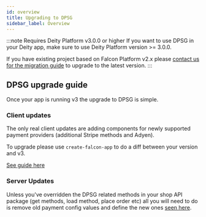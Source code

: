 ```yaml
---
id: overview
title: Upgrading to DPSG
sidebar_label: Overview
---
```


:::note Requires Deity Platform v3.0.0 or higher
If you want to use DPSG in your Deity app, make sure to use Deity Platform version >= 3.0.0.

If you have existing project based on Falcon Platform v2.x please [contact us for the migration guide](/docs/platform/support/contact) to upgrade to the latest version.
:::

## DPSG upgrade guide

Once your app is running v3 the upgrade to DPSG is simple.

### Client updates

The only real client updates are adding components for newly supported payment providers (additional Stripe methods and Adyen).

To upgrade please use `create-falcon-app` to do a diff between your version and v3.

[See guide here](/docs/platform/resources/upgrading)

### Server Updates

Unless you've overridden the DPSG related methods in your shop API package (get methods, load method, place order etc) all you will need to do is remove old payment config values and define the new ones [seen here](../configuration/config).
